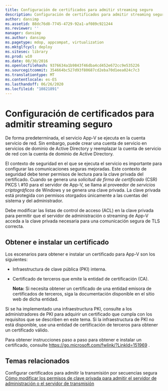```yaml
---
title: Configuración de certificados para admitir streaming seguro
description: Configuración de certificados para admitir streaming seguro
author: dansimp
ms.assetid: 88dc76d8-7745-4729-92a1-af089c921244
ms.reviewer: ''
manager: dansimp
ms.author: dansimp
ms.pagetype: mdop, appcompat, virtualization
ms.mktglfcycl: deploy
ms.sitesec: library
ms.prod: w10
ms.date: 08/30/2016
ms.openlocfilehash: 9376634a1b9843f46dba4cd452e672cc9e535226
ms.sourcegitcommit: 354664bc527d93f80687cd2eba70d1eea024c7c3
ms.translationtype: MT
ms.contentlocale: es-ES
ms.lasthandoff: 06/26/2020
ms.locfileid: "10821891"
---
```

# Configuración de certificados para admitir streaming seguro


De forma predeterminada, el servicio App-V se ejecuta en la cuenta servicio de red. Sin embargo, puede crear una cuenta de servicio en servicios de dominio de Active Directory y reemplazar la cuenta de servicio de red con la cuenta de dominio de Active Directory.

El contexto de seguridad en el que se ejecuta el servicio es importante para configurar las comunicaciones seguras mejoradas. Este contexto de seguridad debe tener permisos de lectura para la clave privada del certificado. Cuando se genera una *solicitud de firma de certificado* (CSR) PKCS \ #10 para el servidor de App-V, se llama al proveedor de *servicios criptográficos* de Windows y se genera una clave privada. La clave privada está protegida con permisos otorgados únicamente a las cuentas del sistema y del administrador.

Debe modificar las listas de control de acceso (ACL) en la clave privada para permitir que el servidor de administración o streaming de App-V acceda a la clave privada necesaria para una comunicación segura de TLS correcta.

## Obtener e instalar un certificado


Los escenarios para obtener e instalar un certificado para App-V son los siguientes:

-   Infraestructura de clave pública (PKI) interna.

-   Certificado de terceros que emite la entidad de certificación (CA).

    **Nota:**  Si necesita obtener un certificado de una entidad emisora de certificados de terceros, siga la documentación disponible en el sitio web de dicha entidad.

     

Si se ha implementado una infraestructura PKI, consulte a los administradores de PKI para adquirir un certificado que cumpla con los requisitos que se describen en este tema. Si la infraestructura de PKI no está disponible, use una entidad de certificación de terceros para obtener un certificado válido.

Para obtener instrucciones paso a paso para obtener e instalar un certificado, consulte <https://go.microsoft.com/fwlink/?LinkId=151969> .

## Temas relacionados


Configurar certificados para admitir la transmisión por secuencias segura [Cómo modificar los permisos de clave privada para admitir el servidor de administración o el servidor de transmisión](how-to-modify-private-key-permissions-to-support-management-server-or-streaming-server.md)

 

 





